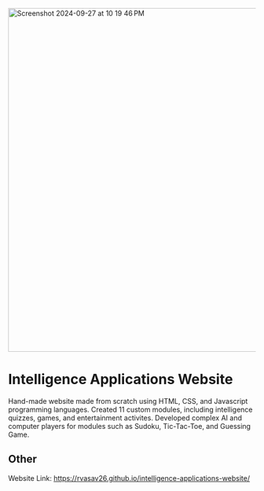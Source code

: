 <img width="700" alt="Screenshot 2024-09-27 at 10 19 46 PM" src="https://github.com/user-attachments/assets/187dc51e-5d05-4f25-a995-cd250a32fca8">

# Intelligence Applications Website
Hand-made website made from scratch using HTML, CSS, and Javascript programming languages. Created 11 custom modules, including intelligence quizzes, games, and entertainment activites. Developed complex AI and computer players for modules such as Sudoku, Tic-Tac-Toe, and Guessing Game. 

## Other
Website Link: https://rvasav26.github.io/intelligence-applications-website/

